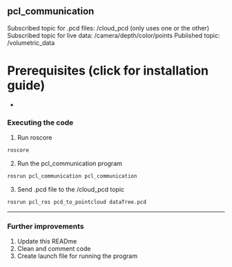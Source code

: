 ## pcl_communication

Subscribed topic for .pcd files: /cloud_pcd 
(only uses one or the other)
Subscribed topic for live data: /camera/depth/color/points
Published topic: /volumetric_data

# Prerequisites (click for installation guide)
 - 

    
### Executing the code
            
1. Run roscore
```c
roscore
``` 

2.  Run the pcl_communication program 
```c
rosrun pcl_communication pcl_communication
``` 

3. Send .pcd file to the /cloud_pcd topic
```c
rosrun pcl_ros pcd_to_pointcloud dataTree.pcd
```

                
----

### Further improvements

1. Update this READme
2. Clean and comment code
3. Create launch file for running the program
